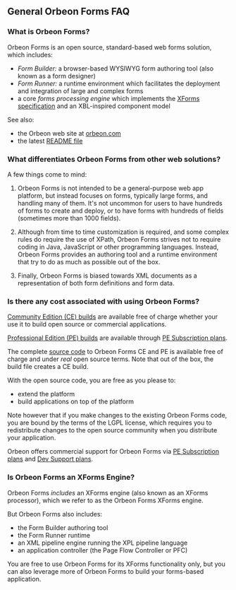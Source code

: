 ## General Orbeon Forms FAQ

### What is Orbeon Forms?

Orbeon Forms is an open source, standard-based web forms solution, which includes:

- *Form Builder:* a browser-based WYSIWYG form authoring tool (also known as a form designer)
- *Form Runner:* a runtime environment which facilitates the deployment and integration of large and complex forms
- a core *forms processing engine* which implements the [XForms specification](http://www.w3.org/TR/xforms/) and an XBL-inspired component model

See also:

- the Orbeon web site at [orbeon.com](http://www.orbeon.com/)
- the latest [README file](https://github.com/orbeon/orbeon-forms/blob/master/README.md)

### What differentiates Orbeon Forms from other web solutions?

A few things come to mind:

1. Orbeon Forms is not intended to be a general-purpose web app platform, but instead focuses on forms, typically large forms, and handling many of them. It's not uncommon for users to have hundreds of forms to create and deploy, or to have forms with hundreds of fields (sometimes more than 1000 fields).

2. Although from time to time customization is required, and some complex rules do require the use of XPath, Orbeon Forms strives not to require coding in Java, JavaScript or other programming languages. Instead, Orbeon Forms provides an authoring tool and a runtime environment that try to do as much as possible out of the box.
 
3. Finally, Orbeon Forms is biased towards XML documents as a representation of both form definitions and form data.

### Is there any cost associated with using Orbeon Forms?

[Community Edition (CE) builds](http://www.orbeon.com/download) are available free of charge whether your use it to build open source or commercial applications.

[Professional Edition (PE) builds](http://www.orbeon.com/download) are available through [PE Subscription plans](http://www.orbeon.com/pricing).

The complete [source code](github.com/orbeon/orbeon-forms/) to Orbeon Forms CE and PE is available free of charge and under *real* open source terms. Note that out of the box, the build file creates a CE build.

With the open source code, you are free as you please to:

- extend the platform
- build applications on top of the platform

Note however that if you make changes to the existing Orbeon Forms code, you are bound by the terms of the LGPL license, which requires you to redistribute changes to the open source community when you distribute your application.

Orbeon offers commercial support for Orbeon Forms via [PE Subscription plans]() and [Dev Support plans](http://www.orbeon.com/services).

### Is Orbeon Forms an XForms Engine?

Orbeon Forms *includes* an XForms engine (also known as an XForms processor), which we refer to as the Orbeon Forms XForms engine.

But Orbeon Forms also includes:

- the Form Builder authoring tool
- the Form Runner runtime
- an XML pipeline engine running the XPL pipeline language
- an application controller (the Page Flow Controller or PFC)

You are free to use Orbeon Forms for its XForms functionality only, but you can also leverage more of Orbeon Forms to build your forms-based application.

